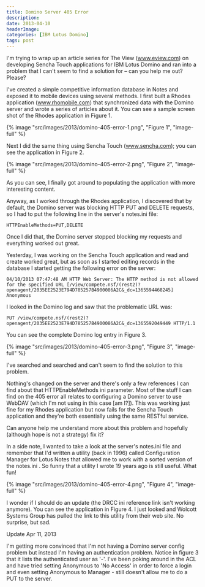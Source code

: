 ```yaml
---
title: Domino Server 405 Error
description: 
date: 2013-04-10
headerImage: 
categories: [IBM Lotus Domino]
tags: post
---
```


I'm trying to wrap up an article series for The View (www.eview.com) on developing Sencha Touch applications for IBM Lotus Domino and ran into a problem that I can't seem to find a solution for – can you help me out? Please?

I've created a simple competitive information database in Notes and exposed it to mobile devices using several methods. I first built a Rhodes application (www.rhomobile.com) that synchronized data with the Domino server and wrote a series of articles about it. You can see a sample screen shot of the Rhodes application in Figure 1.

{% image "src/images/2013/domino-405-error-1.png", "Figure 1", "image-full" %}

Next I did the same thing using Sencha Touch (www.sencha.com); you can see the application in Figure 2.

{% image "src/images/2013/domino-405-error-2.png", "Figure 2", "image-full" %}

As you can see, I finally got around to populating the application with more interesting content.

Anyway, as I worked through the Rhodes application, I discovered that by default, the Domino server was blocking HTTP PUT and DELETE requests, so I had to put the following line in the server's notes.ini file:

```text
HTTPEnableMethods=PUT,DELETE
```

Once I did that, the Domino server stopped blocking my requests and everything worked out great.

Yesterday, I was working on the Sencha Touch application and read and create worked great, but as soon as I started editing records in the database I started getting the following error on the server:

```text
04/10/2013 07:47:48 AM HTTP Web Server: The HTTP method is not allowed for the specified URL [/view/compete.nsf/(rest2)?openagent/2035EE2523E794D785257B4900086A2C&_dc=1365594468245] Anonymous
```

I looked in the Domino log and saw that the problematic URL was:

```text
PUT /view/compete.nsf/(rest2)?openagent/2035EE2523E794D785257B4900086A2C&_dc=1365592049449 HTTP/1.1
```

You can see the complete Domino log entry in Figure 3.

{% image "src/images/2013/domino-405-error-3.png", "Figure 3", "image-full" %}

I've searched and searched and can't seem to find the solution to this problem.

Nothing's changed on the server and there's only a few references I can find about that HTTPEnableMethods ini parameter. Most of the stuff I can find on the 405 error all relates to configuring a Domino server to use WebDAV (which I'm not using in this case [am I?]). This was working just fine for my Rhodes application but now fails for the Sencha Touch application and they're both essentially using the same RESTful service.

Can anyone help me understand more about this problem and hopefully (although hope is not a strategy) fix it?

In a side note, I wanted to take a look at the server's notes.ini file and remember that I'd written a utility (back in 1996) called Configuration Manager for Lotus Notes that allowed me to work with a sorted version of the notes.ini . So funny that a utility I wrote 19 years ago is still useful. What fun!

{% image "src/images/2013/domino-405-error-4.png", "Figure 4", "image-full" %}

I wonder if I should do an update (the DRCC ini reference link isn't working anymore). You can see the application in Figure 4. I just looked and Wolcott Systems Group has pulled the link to this utility from their web site. No surprise, but sad.

Update Apr 11, 2013

I'm getting more convinced that I'm not having a Domino server config problem but instead I'm having an authentication problem. Notice in figure 3 that it lists the authenticated user as '-'. I've been poking around in the ACL and have tried setting Anonymous to 'No Access' in order to force a login and even setting Anonymous to Manager - still doesn't allow me to do a PUT to the server.